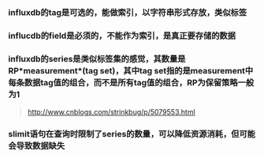 ### influxdb的tag是可选的，能做索引，以字符串形式存放，类似标签

### influcdb的field是必须的，不能作为索引，是真正要存储的数据

### influxdb的series是类似标签集的感觉，其数量是RP\*measurement\*(tag set)，其中tag set指的是measurement中每条数据tag值的组合，而不是所有tag值的组合，RP为保留策略一般为1

> http://www.cnblogs.com/strinkbug/p/5079553.html

### slimit语句在查询时限制了series的数量，可以降低资源消耗，但可能会导致数据缺失


